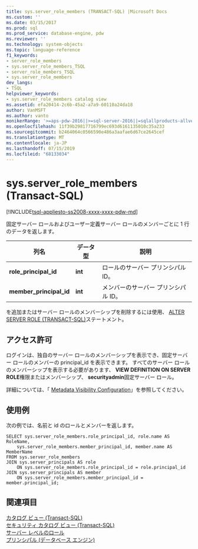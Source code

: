 ```yaml
---
title: sys.server_role_members (TRANSACT-SQL) |Microsoft Docs
ms.custom: ''
ms.date: 03/15/2017
ms.prod: sql
ms.prod_service: database-engine, pdw
ms.reviewer: ''
ms.technology: system-objects
ms.topic: language-reference
f1_keywords:
- server_role_members
- sys.server_role_members_TSQL
- server_role_members_TSQL
- sys.server_role_members
dev_langs:
- TSQL
helpviewer_keywords:
- sys.server_role_members catalog view
ms.assetid: efa20414-2c6b-45a2-a7a9-60110a24da18
author: VanMSFT
ms.author: vanto
monikerRange: '>=aps-pdw-2016||>=sql-server-2016||=sqlallproducts-allversions||>=sql-server-linux-2017||=azuresqldb-mi-current'
ms.openlocfilehash: 11f39b29817716799ec693d6161135010c35a233
ms.sourcegitcommit: b2464064c0566590e486a3aafae6d67ce2645cef
ms.translationtype: MT
ms.contentlocale: ja-JP
ms.lasthandoff: 07/15/2019
ms.locfileid: "68133034"
---
```

# <a name="sysserverrolemembers-transact-sql"></a>sys.server_role_members (Transact-SQL)
[!INCLUDE[tsql-appliesto-ss2008-xxxx-xxxx-pdw-md](../../includes/tsql-appliesto-ss2008-xxxx-xxxx-pdw-md.md)]

  固定サーバー ロールおよびユーザー定義サーバー ロールのメンバーごとに 1 行のデータを返します。  
  
|列名|データ型|説明|  
|-----------------|---------------|-----------------|  
|**role_principal_id**|**int**|ロールのサーバー プリンシパル ID。|  
|**member_principal_id**|**int**|メンバーのサーバー プリンシパル ID。|  
  
 を追加またはサーバー ロールのメンバーシップを削除するには使用、 [ALTER SERVER ROLE &#40;TRANSACT-SQL&#41;](../../t-sql/statements/alter-server-role-transact-sql.md)ステートメント。  
  
## <a name="permissions"></a>アクセス許可  
 ログインは、独自のサーバー ロールのメンバーシップを表示でき、固定サーバー ロールのメンバーの principal_id を表示できます。 すべてのサーバー ロールのメンバーシップを表示する必要があります、 **VIEW DEFINITION ON SERVER ROLE**権限またはメンバーシップ、 **securityadmin**固定サーバー ロール。  
  
 詳細については、「 [Metadata Visibility Configuration](../../relational-databases/security/metadata-visibility-configuration.md)」を参照してください。  
  
## <a name="examples"></a>使用例  
 次の例では、名前と id のロールとメンバーを返します。  
  
```  
SELECT sys.server_role_members.role_principal_id, role.name AS RoleName,   
    sys.server_role_members.member_principal_id, member.name AS MemberName  
FROM sys.server_role_members  
JOIN sys.server_principals AS role  
    ON sys.server_role_members.role_principal_id = role.principal_id  
JOIN sys.server_principals AS member  
    ON sys.server_role_members.member_principal_id = member.principal_id;  
```  
  
## <a name="see-also"></a>関連項目  
 [カタログ ビュー &#40;Transact-SQL&#41;](../../relational-databases/system-catalog-views/catalog-views-transact-sql.md)   
 [セキュリティ カタログ ビュー &#40;Transact-SQL&#41;](../../relational-databases/system-catalog-views/security-catalog-views-transact-sql.md)   
 [サーバー レベルのロール](../../relational-databases/security/authentication-access/server-level-roles.md)   
 [プリンシパル &#40;データベース エンジン&#41;](../../relational-databases/security/authentication-access/principals-database-engine.md)  
  
  
